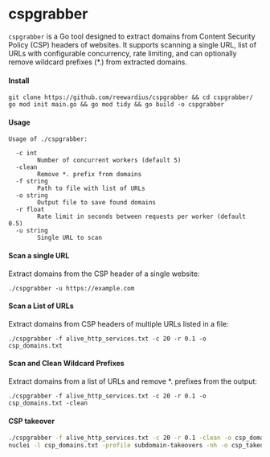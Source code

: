 # cspgrabber

`cspgrabber` is a Go tool designed to extract domains from Content Security Policy (CSP) headers of websites. It supports scanning a single URL, list of URLs with configurable concurrency, rate limiting, and can optionally remove wildcard prefixes (*.) from extracted domains.

#### Install
```
git clone https://github.com/reewardius/cspgrabber && cd cspgrabber/
go mod init main.go && go mod tidy && go build -o cspgrabber
```
#### Usage
```
Usage of ./cspgrabber:

  -c int
        Number of concurrent workers (default 5)
  -clean
        Remove *. prefix from domains
  -f string
        Path to file with list of URLs
  -o string
        Output file to save found domains
  -r float
        Rate limit in seconds between requests per worker (default 0.5)
  -u string
        Single URL to scan
```

#### Scan a single URL
Extract domains from the CSP header of a single website:
```
./cspgrabber -u https://example.com
```

#### Scan a List of URLs
Extract domains from CSP headers of multiple URLs listed in a file:
```
./cspgrabber -f alive_http_services.txt -c 20 -r 0.1 -o csp_domains.txt
```

#### Scan and Clean Wildcard Prefixes
Extract domains from a list of URLs and remove *. prefixes from the output:
```
./cspgrabber -f alive_http_services.txt -c 20 -r 0.1 -o csp_domains.txt -clean
```

#### CSP takeover
```bash
./cspgrabber -f alive_http_services.txt -c 20 -r 0.1 -clean -o csp_domains.txt && \
nuclei -l csp_domains.txt -profile subdomain-takeovers -nh -o csp_takeovers.txt
```
